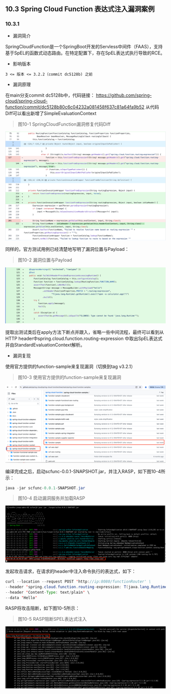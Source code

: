 ## 10.3 Spring Cloud Function 表达式注入漏洞案例

### 10.3.1 

+ 漏洞简介

SpringCloudFunction是一个SpringBoot开发的Servless中间件（FAAS），支持基于SpEL的函数式动态路由。在特定配置下，存在SpEL表达式执行导致的RCE。

+ 影响版本

`3 <= 版本 <= 3.2.2（commit dc5128b) 之前`

+ 漏洞原理

在main分支commit dc5128b中，代码链接：
https://github.com/spring-cloud/spring-cloud-function/commit/dc5128b80c6c04232a081458f637c81a64fa9b52
从代码Diff可以看出新增了SimpleEvaluationContext

> 图10-1 SpringCloudFunction漏洞修复代码Diff

![图10-1 SpringCloudFunction漏洞修复代码DIFF](../../.vuepress/public/images/book/expression/10-1.png)

同样的，官方测试用例已经清楚地写明了漏洞位置与Payload：
> 图10-2 漏洞位置与Payload

![图10-2 漏洞位置与Payload](../../.vuepress/public/images/book/expression/10-2.png)

提取出测试类后在apply方法下断点并跟入，省略一些中间流程，最终可以看到从HTTP header中spring.cloud.function.routing-expression 中取出SpEL表达式
并由StandardEvaluationContext解析。

+ 漏洞复现

使用官方提供的function-sample来复现漏洞（切换到tag v3.2.1）
> 图10-3 使用官方提供的function-sample来复现漏洞

![图10-3 使用官方提供的samples来复现漏洞](../../.vuepress/public/images/book/expression/10-3.png)

编译完成之后，启动scfunc-0.0.1-SNAPSHOT.jar，并注入RASP，如下图10-4所示：
```java
java -jar scfunc-0.0.1-SNAPSHOT.jar
```
> 图10-4 启动漏洞服务并加载RASP

![图10-4 启动漏洞服务并加载RASP](../../.vuepress/public/images/book/expression/10-4.png)

发起攻击请求，在请求的header中注入命令执行的表达式，如下：
```java
curl --location --request POST 'http://ip:8080/functionRouter' \
--header 'spring.cloud.function.routing-expression: T(java.lang.Runtime).getRuntime().exec("open /Applications/QQ.app")' \
--header 'Content-Type: text/plain' \
--data 'Hello'
```
RASP将攻击阻断，如下图10-5所示：
> 图10-5 RASP阻断SPEL表达式注入

![图10-5 RASP阻断SPEL表达式注入](../../.vuepress/public/images/book/expression/10-5.png)
